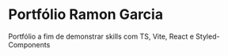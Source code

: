 # Portfólio Ramon Garcia
Portfólio a fim de demonstrar skills com TS, Vite, React e Styled-Components
